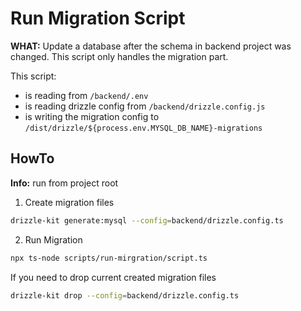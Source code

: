 # Run Migration Script

**WHAT:** Update a database after the schema in backend project was changed. This script only handles the migration part.

This script:
- is reading from `/backend/.env`
- is reading drizzle config from  `/backend/drizzle.config.js`
- is writing the migration config to `/dist/drizzle/${process.env.MYSQL_DB_NAME}-migrations`

## HowTo

**Info:** run from project root

1. Create migration files
```bash
drizzle-kit generate:mysql --config=backend/drizzle.config.ts
```

2. Run Migration
```bash
npx ts-node scripts/run-mirgration/script.ts
```

If you need to drop current created migration files
```bash
drizzle-kit drop --config=backend/drizzle.config.ts
```
